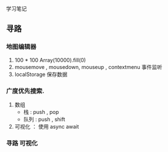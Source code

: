 学习笔记

## 寻路

### 地图编辑器
1. 100 * 100 Array(10000).fill(0)
2. mousemove , mousedown, mouseup , contextmenu 事件监听
3. localStorage 保存数据

### 广度优先搜索. 
1. 数组
    * 栈 : push , pop
    * 队列 : push , shift
2. 可视化 ： 使用 async await

### 寻路 可视化
